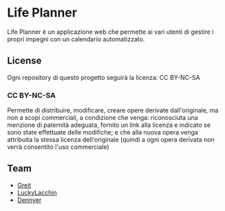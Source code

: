 # Life Planner

Life Planner è un applicazione web che permette ai vari utenti di gestire i propri impegni con un calendario automatizzato.

## License

Ogni repository di questo progetto seguirà la licenza: CC BY-NC-SA

### CC BY-NC-SA

Permette di distribuire, modificare, creare opere derivate dall'originale, ma non a scopi commerciali, a condizione che venga: riconosciuta una menzione di paternità adeguata, fornito un link alla licenza e indicato se sono state effettuate delle modifiche; e che alla nuova opera venga attribuita la stessa licenza dell'originale (quindi a ogni opera derivata non verrà consentito l'uso commerciale)

## Team

- [Greit](https://github.com/Gr3it)
- [LuckyLacchin](https://github.com/luckyLacchin)
- [Dennyer](https://github.com/Dennyer)
